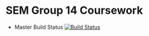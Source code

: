 # SEM Group 14 Coursework
- Master Build Status  [![Build Status](https://travis-ci.com/JackCameron45/group14-sem-coursework.svg?branch=master)](https://travis-ci.com/JackCameron45/group14-sem-coursework)
